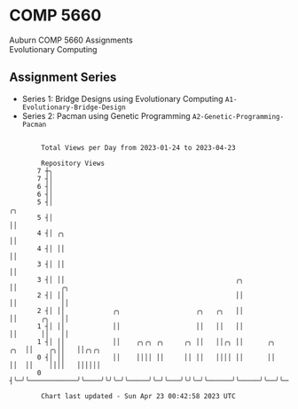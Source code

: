 # COMP 5660
Auburn COMP 5660 Assignments  
Evolutionary Computing

## Assignment Series
- Series 1: Bridge Designs using Evolutionary Computing `A1-Evolutionary-Bridge-Design`
- Series 2: Pacman using Genetic Programming `A2-Genetic-Programming-Pacman`

```

        Total Views per Day from 2023-01-24 to 2023-04-23

        Repository Views
       7 ┼╮
       7 ┤│
       6 ┤│
       6 ┤│
       5 ┤│                                                                 ╭╮
       5 ┤│                                                                 ││
       4 ┤│ ╭╮                                                              ││
       4 ┤│ ││                                                              ││
       3 ┤│ ││                                                              ││
       3 ┤│ ││                                           ╭╮                 ││           ╭╮
       2 ┤│ ││                                           ││                 ││           ││
       2 ┤│ ││            ╭╮                   ╭╮   ╭╮   ││                 ││      ╭╮   ││
       1 ┤│ ││            ││                   ││   ││   ││                 ││      ││   ││
       1 ┤│ ││            ││    ╭╮╭╮ ╭╮     ╭╮ ││   ││╭╮ ││      ╭╮     ╭╮  ││    ╭╮││   ││╭╮╭╮
       0 ┤│ ││            ││    ││││ ││     ││ ││   ││││ ││      ││     ││  ││    ││││   ││││││
       0 ┤╰─╯╰────────────╯╰────╯╰╯╰─╯╰─────╯╰─╯╰───╯╰╯╰─╯╰──────╯╰─────╯╰──╯╰────╯╰╯╰───╯╰╯╰╯╰────

        Chart last updated - Sun Apr 23 00:42:58 2023 UTC
        
```
